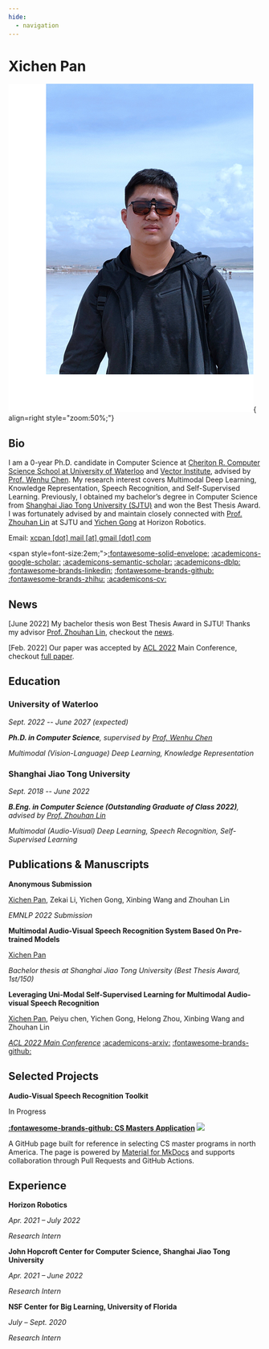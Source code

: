 ```yaml
---
hide:
  - navigation
---
```


# Xichen Pan

![Image title](images/por.png){ align=right style="zoom:50%;"}

## Bio

I am a 0-year Ph.D. candidate in Computer Science at [Cheriton R. Computer Science School at University of Waterloo](https://cs.uwaterloo.ca/) and [Vector Institute](https://vectorinstitute.ai/), advised by [Prof. Wenhu Chen](https://wenhuchen.github.io/). My research interest covers Multimodal Deep Learning, Knowledge Representation, Speech Recognition, and Self-Supervised Learning. Previously, I obtained my bachelor’s degree in Computer Science from [Shanghai Jiao Tong University (SJTU)](https://www.sjtu.edu.cn/) and won the Best Thesis Award. I was fortunately advised by and maintain closely connected with [Prof. Zhouhan Lin](https://jhc.sjtu.edu.cn/people/members/faculty/zhouhan-lin.html) at SJTU and [Yichen Gong](https://scholar.google.com/citations?user=e3bTLycAAAAJ&hl=en) at Horizon Robotics.

Email: [xcpan [dot] mail [at] gmail [dot] com](mailto:xcpan.mail@gmail.com)

<span style=font-size:2em;">[:fontawesome-solid-envelope:](mailto:xcpan.mail@gmail.com) [:academicons-google-scholar:](https://scholar.google.com/citations?user=9wh9VXIAAAAJ&hl=en) [:academicons-semantic-scholar:](https://www.semanticscholar.org/author/Xichen-Pan/2158877024) [:academicons-dblp:](https://dblp.org/pid/317/0180.html) [:fontawesome-brands-linkedin:](https://www.linkedin.com/in/xichenpan/) [:fontawesome-brands-github:](https://github.com/Flash-321) [:fontawesome-brands-zhihu:](https://www.zhihu.com/people/pan-xi-chen-54) [:academicons-cv:](sources/CV.pdf)</span>

## News

[June 2022] My bachelor thesis won Best Thesis Award in SJTU! Thanks my advisor [Prof. Zhouhan Lin](https://jhc.sjtu.edu.cn/people/members/faculty/zhouhan-lin.html), checkout the [news](http://www.jwc.sjtu.edu.cn/info/1258/11735.htm).

[Feb. 2022] Our paper was accepted by [ACL 2022](https://www.2022.aclweb.org/) Main Conference, checkout [full paper](https://aclanthology.org/2022.acl-long.308/).

## Education

### University of Waterloo

*Sept. 2022 -- June 2027 (expected)*

***Ph.D. in Computer Science**, supervised by [Prof. Wenhu Chen](https://wenhuchen.github.io/)*

*Multimodal (Vision-Language) Deep Learning, Knowledge Representation*

### Shanghai Jiao Tong University

*Sept. 2018 -- June 2022*

***B.Eng. in Computer Science (Outstanding Graduate of Class 2022)**, advised by [Prof. Zhouhan Lin](https://jhc.sjtu.edu.cn/people/members/faculty/zhouhan-lin.html)*

*Multimodal (Audio-Visual) Deep Learning, Speech Recognition, Self-Supervised Learning*

## Publications & Manuscripts

**Anonymous Submission**

<u>Xichen Pan</u>, Zekai Li, Yichen Gong, Xinbing Wang and Zhouhan Lin

*EMNLP 2022 Submission*

**Multimodal Audio-Visual Speech Recognition System Based On Pre-trained Models**

<u>Xichen Pan</u>

*Bachelor thesis at Shanghai Jiao Tong University (Best Thesis Award, 1st/150)*

**Leveraging Uni-Modal Self-Supervised Learning for Multimodal Audio-visual Speech Recognition**

<u>Xichen Pan</u>, Peiyu chen, Yichen Gong, Helong Zhou, Xinbing Wang and Zhouhan Lin

[*ACL 2022 Main Conference*](https://aclanthology.org/2022.acl-long.308/) [:academicons-arxiv:](https://arxiv.org/abs/2203.07996) [:fontawesome-brands-github:](https://github.com/LUMIA-Group/Leveraging-Self-Supervised-Learning-for-AVSR)

## Selected Projects

**Audio-Visual Speech Recognition Toolkit**

In Progress

**[:fontawesome-brands-github: CS Masters Application](https://cs-masters-application.github.io/) [![](https://img.shields.io/github/stars/CS-Masters-Application/CS-Masters-Application.github.io.svg?style=social)](https://github.com/CS-Masters-Application/CS-Masters-Application.github.io/stargazers)**

A GitHub page built for reference in selecting CS master programs in north America. The page is powered by [Material for MkDocs](https://squidfunk.github.io/mkdocs-material/) and supports collaboration through Pull Requests and GitHub Actions.

## Experience
**Horizon Robotics**

*Apr. 2021 – July 2022*

*Research Intern*

**John Hopcroft Center for Computer Science, Shanghai Jiao Tong University**

*Apr. 2021 – June 2022*

*Research Intern*

**NSF Center for Big Learning, University of Florida**

*July – Sept. 2020*

*Research Intern*

